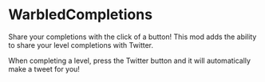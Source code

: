 # WarbledCompletions

Share your completions with the click of a button! This mod adds the ability to share your level completions with <cj>Twitter</c>.  

When completing a level, press the <cj>Twitter</c> button and it will automatically make a tweet for you!
